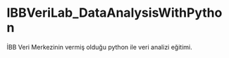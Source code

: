 # IBBVeriLab_DataAnalysisWithPython

İBB Veri Merkezinin vermiş olduğu python ile veri analizi eğitimi.
